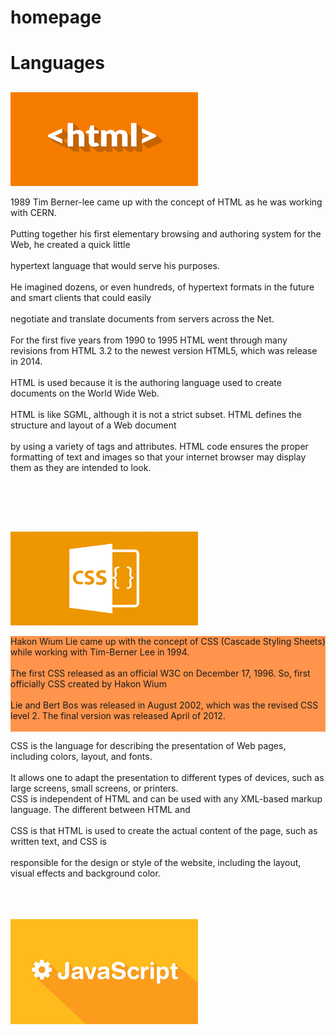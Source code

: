 # homepage

<!DOCTYPE html>
<html>
<head>
<style>

img {
display: block;
margin-left: auto;
margin-right: auto;
}


.img1 {
float: right;
}

.clearfix {
overflow: auto;
}


h1 {
text-align: center;
color: #ff9980;

}

h1 {
font-size: 70px;
}


h2 {
text-align: center;
color: red;

}

p {
text-align: center;
color: White;
}

body {
background-image: url("https://raw.githubusercontent.com/hannahbyun/ITC/master/photo-1504164996022-09080787b6b3.jpg");

}

</style>
<title></title>
</head>
<body>

 

 

<h1>Languages</h1>


<h2></h2>

 

<div class="clearfix">
<img src="https://raw.githubusercontent.com/hannahbyun/ITC/master/html.jpg" alt="html"width="300" height="150">

<br>
<p style="background-color:#e6b800;">

1989 Tim Berner-lee came up with the concept of HTML as he was working with CERN.
<br>
<br>
Putting together his first elementary browsing and authoring system for the Web, he created a quick little
<br>
<br>
hypertext language that would serve his purposes.
<br>
<br>
He imagined dozens, or even hundreds, of hypertext formats in the future and smart clients that could easily
<br>
<br>
negotiate and translate documents from servers across the Net. <br><br>
For the first five years from 1990 to 1995 HTML went through many revisions from HTML 3.2 to the newest
version HTML5, which was release in 2014.
<br>
<br>
HTML is used because it is the authoring language used to create documents on the World Wide Web.
<br>
<br>
HTML is like SGML, although it is not a strict subset. HTML defines the structure and layout of a Web document
<br>
<br>
by using a variety of tags and attributes.
HTML code ensures the proper formatting of text and images so that your internet browser may display them as
they are intended to look.


<br>
<br>
<br>

<h2></h2>

<div class="clearfix">
<img src="https://raw.githubusercontent.com/hannahbyun/ITC/master/0-UR0r5pSLQbvP_yUo.png" alt="CSS" width="300" height="150">

<br>


<p style="background-color:#ff944d;">
Hakon Wium Lie came up with the concept of CSS (Cascade Styling Sheets) while working with Tim-Berner Lee in 1994.
<br>
<br>
The first CSS released as an official W3C on December 17, 1996. So, first officially CSS created by Hakon Wium
<br>
<br>
Lie and Bert Bos was released in August 2002, which was the revised CSS level 2. The final version was released April of 2012. <br><br>

CSS is the language for describing the presentation of Web pages, including colors, layout, and fonts.
<br>
<br>
It allows one to adapt the presentation to different types of devices, such as large screens, small screens, or printers. <br>
CSS is independent of HTML and can be used with any XML-based markup language. The different between HTML and
<br>
<br>
CSS is that HTML is used to create the actual content of the page, such as written text, and CSS is
<br>
<br>
responsible for the design or style of the website, including the layout, visual effects and background color.
</p>

</p></div>

<br>
<br>
<br>


<div class="clearfix">
<img src="https://raw.githubusercontent.com/hannahbyun/ITC/master/Javascript.jpg" alt="Javascripti">
<p<br>
<br>
<h2></h2>
<p>
<p style="background-color:Tomato;">



<p></p>
</body>
</html>

   

